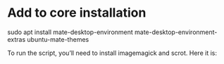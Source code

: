 # Add to core installation

sudo apt install mate-desktop-environment mate-desktop-environment-extras ubuntu-mate-themes

To run the script, you’ll need to install imagemagick and scrot. Here it is:

